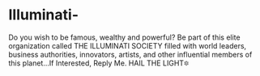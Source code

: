 # Illuminati-
Do you wish to be famous, wealthy and powerful? Be part of this elite organization called THE ILLUMINATI SOCIETY filled with world leaders, business authorities, innovators, artists, and other influential members of this planet...If Interested, Reply Me.  HAIL THE LIGHT🔯

